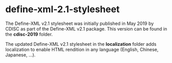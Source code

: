# define-xml-2.1-stylesheet

The Define-XML v2.1 stylesheet was initially published in May 2019 by CDISC as part of the Define-XML v2.1 package. This version can be found in the **cdisc-2019** folder.

The updated Define-XML v2.1 stylesheet in the **localization** folder adds localization to enable HTML rendition in any language (English, Chinese, Japanese, ...).
